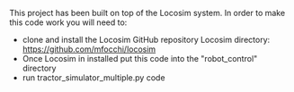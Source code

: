 This project has been built on top of the Locosim system. 
In order to make this code work you will need to:
- clone and install the Locosim GitHub repository
Locosim directory: https://github.com/mfocchi/locosim
- Once Locosim in installed put this code into the "robot_control" directory
- run tractor_simulator_multiple.py code
